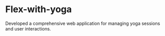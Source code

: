 # Flex-with-yoga
Developed a comprehensive web application for managing yoga sessions and user interactions.
